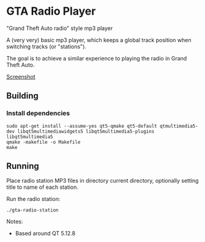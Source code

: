 # GTA Radio Player

"Grand Theft Auto radio" style mp3 player

A (very very) basic mp3 player, which keeps a global track position when switching tracks (or "stations").

The goal is to achieve a similar experience to playing the radio in Grand Theft Auto.

[Screenshot](/Docs/Screenshot.png)

## Building

### Install dependencies

    sudo apt-get install --assume-yes qt5-qmake qt5-default qtmultimedia5-dev libqt5multimediawidgets5 libqt5multimedia5-plugins libqt5multimedia5
    qmake -makefile -o Makefile
    make

## Running

Place radio station MP3 files in directory current directory, optionally setting title to name of each station.

Run the radio station:

    ./gta-radio-station


Notes:

 - Based around QT 5.12.8

